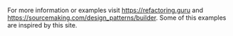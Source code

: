 For more information or examples visit https://refactoring.guru and https://sourcemaking.com/design_patterns/builder.
Some of this examples are inspired by this site.